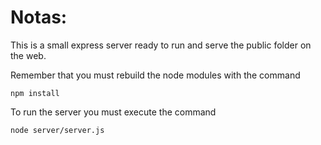 # Notas:

This is a small express server ready to run and serve the public folder on the web.

Remember that you must rebuild the node modules with the command

```
npm install
```

To run the server you must execute the command

```
node server/server.js
```